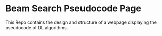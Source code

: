 # Beam Search Pseudocode Page
This Repo contains the design and structure of a webpage displaying the pseudocode of DL algorithms.
